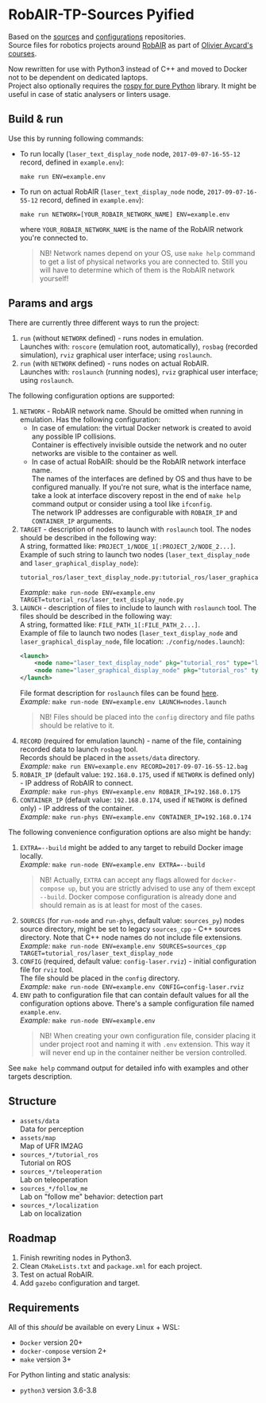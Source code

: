 # RobAIR-TP-Sources Pyified

Based on the [sources](https://gricad-gitlab.univ-grenoble-alpes.fr/boulayen/robair-tp-sources) and [configurations](https://gricad-gitlab.univ-grenoble-alpes.fr/boulayen/robair-tp-config) repositories.  
Source files for robotics projects around [RobAIR](https://github.com/fabMSTICLig/RobAIR) as part of [Olivier Aycard's courses](https://lig-membres.imag.fr/aycard/index.php?&slt=enseignement).

Now rewritten for use with Python3 instead of C++ and moved to Docker not to be dependent on dedicated laptops.  
Project also optionally requires the [rospy for pure Python](https://github.com/rospypi/simple) library.
It might be useful in case of static analysers or linters usage.

## Build & run

Use this by running following commands:
- To run locally (`laser_text_display_node` node, `2017-09-07-16-55-12` record, defined in `example.env`):  
  ```shell
  make run ENV=example.env
  ```
- To run on actual RobAIR (`laser_text_display_node` node, `2017-09-07-16-55-12` record, defined in `example.env`):  
  ```shell
  make run NETWORK=[YOUR_ROBAIR_NETWORK_NAME] ENV=example.env
  ```
  where `YOUR_ROBAIR_NETWORK_NAME` is the name of the RobAIR network you're connected to.  
  > NB! Network names depend on your OS, use `make help` command to get a list of physical networks you are connected to.
  Still you will have to determine which of them is the RobAIR network yourself!

## Params and args

There are currently three different ways to run the project:
1. `run` (without `NETWORK` defined) - runs nodes in emulation.  
   Launches with: `roscore` (emulation root, automatically), `rosbag` (recorded simulation), `rviz` graphical user interface; using `roslaunch`.
2. `run` (with `NETWORK` defined) - runs nodes on actual RobAIR.  
   Launches with: `roslaunch` (running nodes), `rviz` graphical user interface; using `roslaunch`.

The following configuration options are supported:
1. `NETWORK` - RobAIR network name. Should be omitted when running in emulation. Has the following configuration:
   - In case of emulation: the virtual Docker network is created to avoid any possible IP collisions.  
     Container is effectively invisible outside the network and no outer networks are visible to the container as well.
   - In case of actual RobAIR: should be the RobAIR network interface name.  
     The names of the interfaces are defined by OS and thus have to be configured manually.
     If you're not sure, what is the interface name, take a look at interface discovery repost in the end of `make help` command output or consider using a tool like `ifconfig`.  
     The network IP addresses are configurable with `ROBAIR_IP` and `CONTAINER_IP` arguments.
2. `TARGET` - description of nodes to launch with `roslaunch` tool. The nodes should be described in the following way:  
   A string, formatted like: `PROJECT_1/NODE_1[:PROJECT_2/NODE_2...]`.  
   Example of such string to launch two nodes (`laser_text_display_node` and `laser_graphical_display_node`):
   ```text
   tutorial_ros/laser_text_display_node.py:tutorial_ros/laser_graphical_display_node.py
   ```
   _Example:_ `make run-node ENV=example.env TARGET=tutorial_ros/laser_text_display_node.py`
3. `LAUNCH` - description of files to include to launch with `roslaunch` tool. The files should be described in the following way:  
   A string, formatted like: `FILE_PATH_1[:FILE_PATH_2...]`.  
   Example of file to launch two nodes (`laser_text_display_node` and `laser_graphical_display_node`, file location: `./config/nodes.launch`):
   ```xml
   <launch>
       <node name="laser_text_display_node" pkg="tutorial_ros" type="laser_text_display_node.py" output="screen" />
       <node name="laser_graphical_display_node" pkg="tutorial_ros" type="laser_graphical_display_node.py" output="screen" />
   </launch>
   ```
   File format description for `roslaunch` files can be found [here](http://wiki.ros.org/roslaunch/XML).  
   _Example:_ `make run-node ENV=example.env LAUNCH=nodes.launch`
   > NB! Files should be placed into the `config` directory and file paths should be relative to it.
4. `RECORD` (required for emulation launch) - name of the file, containing recorded data to launch `rosbag` tool.  
   Records should be placed in the `assets/data` directory.  
   _Example:_ `make run ENV=example.env RECORD=2017-09-07-16-55-12.bag`
5. `ROBAIR_IP` (default value: `192.168.0.175`, used if `NETWORK` is defined only) - IP address of RobAIR to connect.  
   _Example:_ `make run-phys ENV=example.env ROBAIR_IP=192.168.0.175`
6. `CONTAINER_IP` (default value: `192.168.0.174`, used if `NETWORK` is defined only) - IP address of the container.  
   _Example:_ `make run-phys ENV=example.env CONTAINER_IP=192.168.0.174`

The following convenience configuration options are also might be handy:
1. `EXTRA=--build` might be added to any target to rebuild Docker image locally.  
   _Example:_ `make run-node ENV=example.env EXTRA=--build`
   > NB! Actually, `EXTRA` can accept any flags allowed for `docker-compose up`, but you are strictly advised to use any of them except `--build`.
   > Docker compose configuration is already done and should remain as is at least for most of the cases.
2. `SOURCES` (for `run-node` and `run-phys`, default value: `sources_py`) nodes source directory, might be set to legacy `sources_cpp` - C++ sources directory.
   Note that C++ node names do not include file extensions.  
   _Example:_ `make run-node ENV=example.env SOURCES=sources_cpp TARGET=tutorial_ros/laser_text_display_node`
3. `CONFIG` (required, default value: `config-laser.rviz`) - initial configuration file for `rviz` tool.  
   The file should be placed in the `config` directory.  
   _Example:_ `make run-node ENV=example.env CONFIG=config-laser.rviz`
4. `ENV` path to configuration file that can contain default values for all the configuration options above.
   There's a sample configuration file named `example.env`.  
   _Example:_ `make run-node ENV=example.env`
   > NB! When creating your own configuration file, consider placing it under project root and naming it with `.env` extension.
   > This way it will never end up in the container neither be version controlled.

See `make help` command output for detailed info with examples and other targets description.

## Structure

- `assets/data`  
  Data for perception
- `assets/map`  
  Map of UFR IM2AG
- `sources_*/tutorial_ros`  
  Tutorial on ROS
- `sources_*/teleoperation`  
  Lab on teleoperation
- `sources_*/follow_me`  
  Lab on "follow me" behavior: detection part
- `sources_*/localization`  
  Lab on localization

## Roadmap

1. Finish rewriting nodes in Python3.
2. Clean `CMakeLists.txt` and `package.xml` for each project.
3. Test on actual RobAIR.
4. Add `gazebo` configuration and target.

## Requirements

All of this *should* be available on every Linux + WSL:
- `Docker` version 20+
- `docker-compose` version 2+
- `make` version 3+

For Python linting and static analysis:
- `python3` version 3.6-3.8
